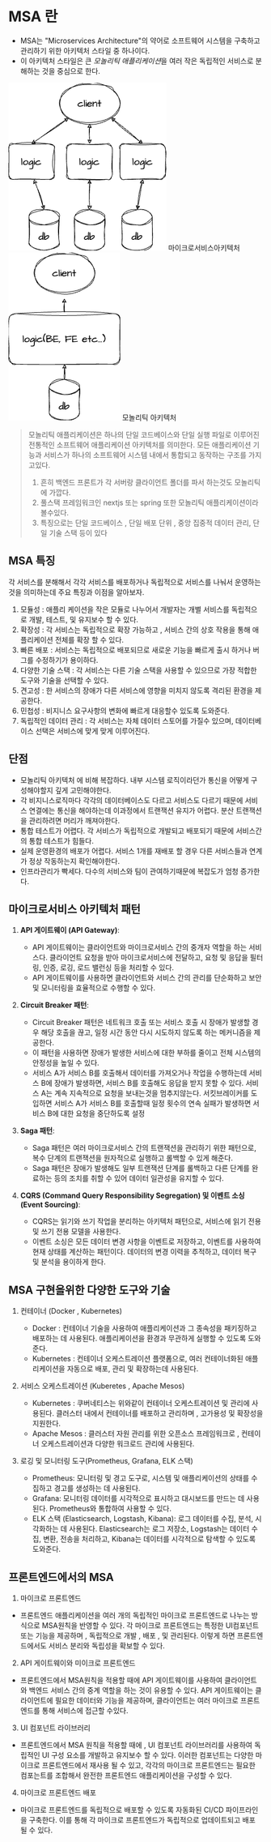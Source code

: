 # MSA 란

- MSA는 "Microservices Architecture"의 약어로 소프트웨어 시스템을 구축하고 관리하기 위한
  아키텍처 스타일 중 하나이다.
- 이 아키텍처 스타일은 큰 *모놀리틱 애플리케이션*을 여러 작은 독립적인 서비스로 분해하는 것을 중심으로 한다.

![MSA](./msa.png) 마이크로서비스아키텍처
![모놀리틱아키텍처](./monol.png) 모놀리틱 아키텍처

> 모놀리틱 애플리케이션은 하나의 단일 코드베이스와 단일 실행 파일로 이루어진 전통적인 소프트웨어 애플리케이션 아키텍처를 의미한다. 모든 애플리케이션 기능과 서비스가 하나의 소프트웨어 시스템 내에서 통합되고 동작하는 구조를 가지고있다.
>
> 1. 흔히 백엔드 프론트가 각 서버랑 클라이언트 폴더를 파서 하는것도 모놀리틱에 가깝다.
> 2. 풀스택 프레임워크인 nextjs 또는 spring 또한 모놀리틱 애플리케이션이라 볼수있다.
> 3. 특징으로는 단일 코드베이스 , 단일 배포 단위 , 중앙 집중적 데이터 관리, 단일 기술 스택 등이 있다

## MSA 특징

각 서비스를 분해해서 각각 서비스를 배포하거나 독립적으로 서비스를 나눠서 운영하는것을 의미하는데
주요 특징과 이점을 알아보자.

1. 모듈성 : 애플리 케이션을 작은 모듈로 나누어서 개발자는 개별 서비스를 독립적으로 개발, 테스트, 및 유지보수 할 수 있다.
2. 확장성 : 각 서비스는 독립적으로 확장 가능하고 , 서비스 간의 상호 작용을 통해 애플리케이션 전체를 확장 할 수 있다.
3. 빠른 배포 : 서비스는 독립적으로 배포되므로 새로운 기능을 빠르게 출시 하거나 버그를 수정하기가 용이하다.
4. 다양한 기술 스택 : 각 서비스는 다른 기술 스택을 사용할 수 있으므로 가장 적합한 도구와 기술을 선택할 수 있다.
5. 견고성 : 한 서비스의 장애가 다른 서비스에 영향을 미치지 않도록 격리된 환경을 제공한다.
6. 민첩성 : 비지니스 요구사항의 변화에 빠르게 대응할수 있도록 도와준다.
7. 독립적인 데이터 관리 : 각 서비스는 자체 데이터 스토어를 가질수 있으며, 데이터베이스 선택은 서비스에 맞게 맞게 이루어진다.

## 단점

- 모놀리틱 아키텍처 에 비해 복잡하다. 내부 시스템 로직이라던가 통신을 어떻게 구성해야할지 깊게 고민해야한다.
- 각 비지니스로직마다 각각의 데이터베이스도 다르고 서비스도 다르기 때문에 서비스 연결에는 통신을 해야하는데 이과정에서 트랜잭션 유지가 어렵다. 분산 트랜잭션을 관리하려면 머리가 깨져야한다.
- 통합 테스트가 어렵다. 각 서비스가 독립적으로 개발되고 배포되기 때문에 서비스간의 통합 테스트가 힘들다.
- 실제 운영환경의 배포가 어렵다. 서비스 1개를 재배포 할 경우 다른 서비스들과 연계가 정상 작동하는지 확인해야한다.
- 인프라관리가 빡세다. 다수의 서비스와 팀이 관여하기때문에 복잡도가 엄청 증가한다.

## 마이크로서비스 아키텍처 패턴

1. **API 게이트웨이 (API Gateway)**:

   - API 게이트웨이는 클라이언트와 마이크로서비스 간의 중개자 역할을 하는 서비스다. 클라이언트 요청을 받아 마이크로서비스에 전달하고, 요청 및 응답을 필터링, 인증, 로깅, 로드 밸런싱 등을 처리할 수 있다.
   - API 게이트웨이를 사용하면 클라이언트와 서비스 간의 관리를 단순화하고 보안 및 모니터링을 효율적으로 수행할 수 있다.

2. **Circuit Breaker 패턴**:

   - Circuit Breaker 패턴은 네트워크 호출 또는 서비스 호출 시 장애가 발생할 경우 해당 호출을 끊고, 일정 시간 동안 다시 시도하지 않도록 하는 메커니즘을 제공한다.
   - 이 패턴을 사용하면 장애가 발생한 서비스에 대한 부하를 줄이고 전체 시스템의 안정성을 높일 수 있다.
   - 서비스 A가 서비스 B를 호출해서 데이터를 가져오거나 작업을 수행하는데 서비스 B에 장애가 발생하면, 서비스 B를 호출해도 응답을 받지 못할 수 있다. 서비스 A는 계속 지속적으로 요청을 보내는것을 멈추지않는다. 서킷브레이커를 도입하면 서비스 A가 서비스 B를 호출할때 일정 횟수의 연속 실패가 발생하면 서비스 B에 대한 요청을 중단하도록 설정

3. **Saga 패턴**:

   - Saga 패턴은 여러 마이크로서비스 간의 트랜잭션을 관리하기 위한 패턴으로, 복수 단계의 트랜잭션을 원자적으로 실행하고 롤백할 수 있게 해준다.
   - Saga 패턴은 장애가 발생해도 일부 트랜잭션 단계를 롤백하고 다른 단계를 완료하는 등의 조치를 취할 수 있어 데이터 일관성을 유지할 수 있다.

4. **CQRS (Command Query Responsibility Segregation) 및 이벤트 소싱 (Event Sourcing)**:
   - CQRS는 읽기와 쓰기 작업을 분리하는 아키텍처 패턴으로, 서비스에 읽기 전용 및 쓰기 전용 모델을 사용한다.
   - 이벤트 소싱은 모든 데이터 변경 사항을 이벤트로 저장하고, 이벤트를 사용하여 현재 상태를 계산하는 패턴이다. 데이터의 변경 이력을 추적하고, 데이터 복구 및 분석을 용이하게 한다.

## MSA 구현을위한 다양한 도구와 기술

1. 컨테이너 (Docker , Kubernetes)

   - Docker : 컨테이너 기술을 사용하여 애플리케이션과 그 종속성을 패키징하고 배포하는 데 사용된다. 애플리케이션을 환경과 무관하게 실행할 수 있도록 도와준다.
   - Kubernetes : 컨테이너 오케스트레이션 플랫폼으로, 여러 컨테이너화된 애플리케이션을 자동으로 배포, 관리 및 확장하는데 사용된다.

2. 서비스 오케스트레이션 (Kuberetes , Apache Mesos)

   - Kubernetes : 쿠버네티스는 위와같이 컨테이너 오케스트레이션 및 관리에 사용된다. 클러스터 내에서 컨테이너를 배포하고 관리하며 , 고가용성 및 확장성을 지원한다.
   - Apache Mesos : 클러스터 자원 관리를 위한 오픈소스 프레임워크로 , 컨테이너 오케스트레이션과 다양한 워크로드 관리에 사용된다.

3. 로깅 및 모니터링 도구(Prometheus, Grafana, ELK 스택)

   - Prometheus: 모니터링 및 경고 도구로, 시스템 및 애플리케이션의 상태를 수집하고 경고를 생성하는 데 사용된다.
   - Grafana: 모니터링 데이터를 시각적으로 표시하고 대시보드를 만드는 데 사용된다. Prometheus와 통합하여 사용할 수 있다.
   - ELK 스택 (Elasticsearch, Logstash, Kibana): 로그 데이터를 수집, 분석, 시각화하는 데 사용된다. Elasticsearch는 로그 저장소, Logstash는 데이터 수집, 변환, 전송을 처리하고, Kibana는 데이터를 시각적으로 탐색할 수 있도록 도와준다.

## 프론트엔드에서의 MSA

1. 마이크로 프론트엔드

- 프론트엔드 애플리케이션을 여러 개의 독립적인 마이크로 프론트엔드로 나누는 방식으로 MSA원칙을 반영할 수 있다. 각 마이크로 프론트엔드는 특정한 UI컴포넌트 또는 기능을 제공하며 , 독립적으로 개발 , 배포 , 및 관리된다. 이렇게 하면 프론트엔드에서도 서비스 분리와 독립성을 확보할 수 있다.

2. API 게이트웨이와 미이크로 프론트엔드

- 프론트엔드에서 MSA원칙을 적용할 때에 API 게이트웨이를 사용하여 클라이언트와 백엔드 서비스 간의 중계 역할을 하는 것이 유용할 수 있다. API 게이트웨이는 클라이언트에 필요한 데이터와 기능을 제공하며, 클라이언트는 여러 마이크로 프론트엔드를 통해 서비스에 접근할 수있다.

3. UI 컴포넌트 라이브러리

- 프론트엔드에서 MSA 원칙을 적용할 때에 , UI 컴포넌트 라이브러리를 사용하여 독립적인 UI 구성 요소를 개발하고 유지보수 할 수 있다. 이러한 컴포넌트는 다양한 마이크로 프론트엔드에서 재사용 될 수 있고, 각각의 마이크로 프론트엔드는 필요한 컴포는트를 조합해서 완전한 프론트엔드 애플리케이션을 구성할 수 있다.

4. 마이크로 프론트엔드 배포

- 마이크로 프론트엔드를 독립적으로 배포할 수 있도록 자동화된 CI/CD 파이프라인을 구축한다. 이를 통해 각 마이크로 프론트엔드가 독립적으로 업데이트되고 배포 될 수 있다.
